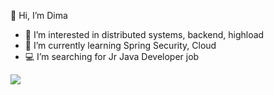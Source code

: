 👋 Hi, I’m Dima
- 👀 I’m interested in distributed systems, backend, highload
- 🌱 I’m currently learning Spring Security, Cloud
- :computer: I’m searching for Jr Java Developer job
<!--- 📫 How to reach me 
--->
<!---
continentaL27/continentaL27 is a ✨ special ✨ repository because its `README.md` (this file) appears on your GitHub profile.
You can click the Preview link to take a look at your changes.
--->
![](https://komarev.com/ghpvc/?username=continentaL27&color=ff69b4)
